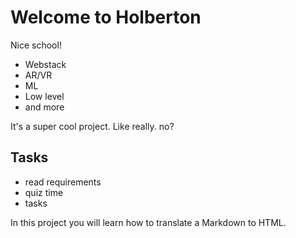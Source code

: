 # Welcome to Holberton

Nice school!

- Webstack
- AR/VR
- ML
- Low level
- and more

It's a super cool project.
Like really. no?

## Tasks

* read requirements
* quiz time
* tasks

In this project you will learn how to translate a Markdown to HTML.